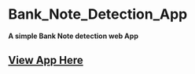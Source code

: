 # Bank_Note_Detection_App
**A simple Bank Note detection web App**

## [View App Here](https://bank-note-fastapi.herokuapp.com/docs#/default/predict_banknote_predict_post)
